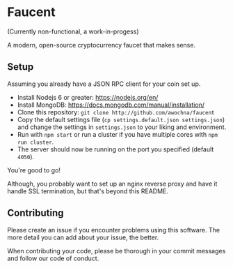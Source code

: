 # Faucent #

(Currently non-functional, a work-in-progess)

A modern, open-source cryptocurrency faucet that makes sense.

## Setup ##

Assuming you already have a JSON RPC client for your coin set up.

* Install Nodejs 6 or greater: https://nodejs.org/en/
* Install MongoDB: https://docs.mongodb.com/manual/installation/
* Clone this repository: `git clone http://github.com/awochna/faucent`
* Copy the default settings file (`cp settings.default.json settings.json`) and change the settings in `settings.json` to your liking and environment.
* Run with `npm start` or run a cluster if you have multiple cores with `npm run cluster`.
* The server should now be running on the port you specified (default `4050`).

You're good to go!

Although, you probably want to set up an nginx reverse proxy and have it handle SSL termination, but that's beyond this README.

## Contributing ##

Please create an issue if you encounter problems using this software.
The more detail you can add about your issue, the better.

When contributing your code, please be thorough in your commit messages and follow our code of conduct.
